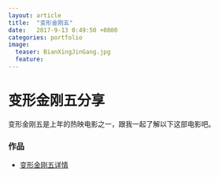 ```yaml
---
layout: article
title:  "变形金刚五"
date:   2017-9-13 0:49:50 +0800
categories: portfolio
image:
  teaser: BianXingJinGang.jpg
  feature: 
---
```


# 变形金刚五分享

变形金刚五是上年的热映电影之一，跟我一起了解以下这部电影吧。

### 作品
- <a href="https://huangjiali.github.io/portfolio/JinGang" target="_blank">变形金刚五详情</a>
